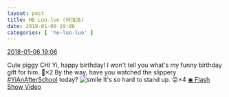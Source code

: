 ```yaml
---
layout: post
title: HE Luo-luo (何洛洛)
date: 2018-01-06 19:06
categories: [ 'he-luo-luo' ]
---
```


<div class="weibo-info">
  <a href="https://weibo.com/6117570574/FD8my7DG6">2018-01-06 19:06</a>
</div>

Cute piggy CHI Yi, happy birthday! I won't tell you what's my funny birthday gift for him. :grimacing:×2 By the way, have you watched the slippery [#YiAnAfterSchool](https://weibo.com/p/100808f57cd722476872700a5522853faa7576) today? ![smile](https://img.t.sinajs.cn/t4/appstyle/expression/ext/normal/5c/huanglianwx_org.gif) It's so hard to stand up. :stuck_out_tongue_winking_eye:×4 [◉ Flash Show Video](https://www.miaopai.com/show/KjgKSGpih7YXW38TACUWKj6IhpS8bvBiyF~IFQ__.htm)
